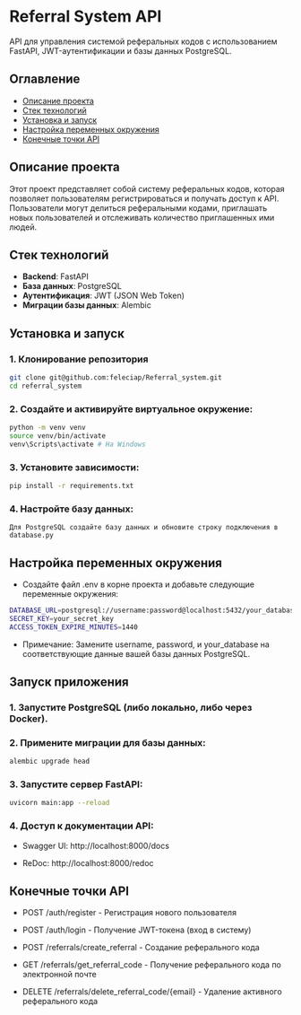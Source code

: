 # Referral System API

API для управления системой реферальных кодов с использованием FastAPI, JWT-аутентификации и базы данных PostgreSQL.

## Оглавление
- [Описание проекта](#описание-проекта)
- [Стек технологий](#стек-технологий)
- [Установка и запуск](#установка-и-запуск)
- [Настройка переменных окружения](#настройка-переменных-окружения)
- [Конечные точки API](#конечные-точки-api)

## Описание проекта

Этот проект представляет собой систему реферальных кодов, которая позволяет пользователям регистрироваться и получать доступ к API. Пользователи могут делиться реферальными кодами, приглашать новых пользователей и отслеживать количество приглашенных ими людей.

## Стек технологий

- **Backend**: FastAPI
- **База данных**: PostgreSQL
- **Аутентификация**: JWT (JSON Web Token)
- **Миграции базы данных**: Alembic

## Установка и запуск

### 1. Клонирование репозитория

```bash
git clone git@github.com:feleciap/Referral_system.git
cd referral_system
```

### 2. Создайте и активируйте виртуальное окружение:

```bash
python -m venv venv
source venv/bin/activate  
venv\Scripts\activate # На Windows
```

### 3. Установите зависимости:

```bash
pip install -r requirements.txt
```


### 4. Настройте базу данных:

 `Для PostgreSQL создайте базу данных и обновите строку подключения в database.py`

 ## Настройка переменных окружения

* Создайте файл .env в корне проекта и добавьте следующие переменные окружения:

```bash
DATABASE_URL=postgresql://username:password@localhost:5432/your_database
SECRET_KEY=your_secret_key
ACCESS_TOKEN_EXPIRE_MINUTES=1440
```
* Примечание: Замените username, password, и your_database на соответствующие данные вашей базы данных PostgreSQL.

## Запуск приложения

### 1. Запустите PostgreSQL (либо локально, либо через Docker).

### 2. Примените миграции для базы данных:

```bash
alembic upgrade head
```

### 3. Запустите сервер FastAPI:

```bash
uvicorn main:app --reload
```

### 4. Доступ к документации API:

* Swagger UI: http://localhost:8000/docs

* ReDoc: http://localhost:8000/redoc

## Конечные точки API

* POST /auth/register - Регистрация нового пользователя

* POST /auth/login - Получение JWT-токена (вход в систему)

* POST /referrals/create_referral - Создание реферального кода

* GET /referrals/get_referral_code - Получение реферального кода по электронной почте

* DELETE /referrals/delete_referral_code/{email} - Удаление активного реферального кода